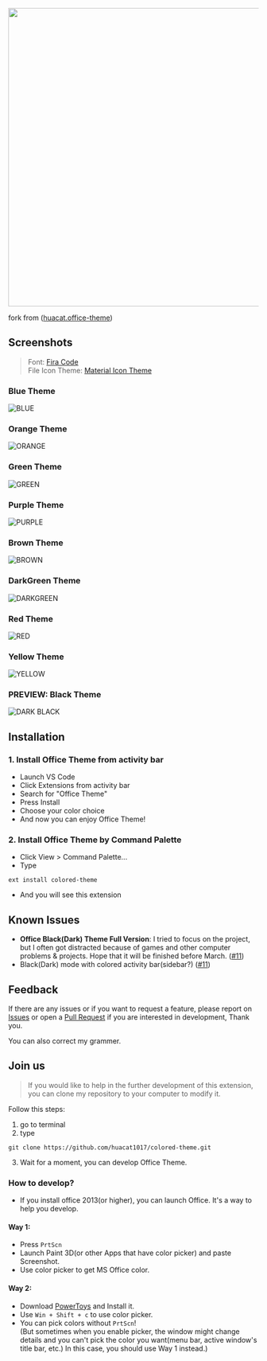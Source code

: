 <p align=center><img width=600px src=https://github.com/FrankSAURET/colored-theme/raw/master/image/welcome.png/></p>

fork from ([huacat.office-theme](https://github.com/huacat1017/huacat.office-theme))

## Screenshots
> Font: [Fira Code](https://github.com/tonsky/FiraCode/releases)\
File Icon Theme: [Material Icon Theme](https://marketplace.visualstudio.com/items?itemName=PKief.material-icon-theme)
### Blue Theme
![BLUE](https://github.com/FrankSAURET/colored-theme/raw/master/image/blue.png)

### Orange Theme
![ORANGE](https://github.com/FrankSAURET/colored-theme/raw/master/image/orange.png)

### Green Theme
![GREEN](https://github.com/FrankSAURET/colored-theme/raw/master/image/green.png)

### Purple Theme
![PURPLE](https://github.com/FrankSAURET/colored-theme/raw/master/image/purple.png)

### Brown Theme
![BROWN](https://github.com/FrankSAURET/colored-theme/raw/master/image/brown.png)

### DarkGreen Theme
![DARKGREEN](https://github.com/FrankSAURET/colored-theme/raw/master/image/darkGreen.png)

### Red Theme
![RED](https://github.com/FrankSAURET/colored-theme/raw/master/image/red.png)
### Yellow Theme
![YELLOW](https://github.com/FrankSAURET/colored-theme/raw/master/image/yellow.png)

### **PREVIEW:** Black Theme
![DARK BLACK](https://github.com/FrankSAURET/colored-theme/raw/master/image/darkblack.png)

## Installation
### 1. Install Office Theme from activity bar
- Launch VS Code
- Click Extensions from activity bar
- Search for "Office Theme"
- Press Install
- Choose your color choice
- And now you can enjoy Office Theme!

### 2. Install Office Theme by Command Palette
- Click View > Command Palette...
- Type
```
ext install colored-theme
```
- And you will see this extension

## Known Issues
- **Office Black(Dark) Theme Full Version**: I tried to focus on the project, but I often got distracted because of games and other computer problems & projects. Hope that it will be finished before March. ([#11](https://github.com/huacat1017/colored-theme/issues/11))
- Black(Dark) mode with colored activity bar(sidebar?) ([#11](https://github.com/huacat1017/colored-theme/issues/11))

## Feedback
If there are any issues or if you want to request a feature, please report on [Issues](https://github.com/huacat1017/colored-theme/issues) or open a [Pull Request](https://github.com/huacat1017/colored-theme/pulls) if you are interested in development, Thank you.

You can also correct my grammer.

## Join us
> If you would like to help in the further development of this extension, you can clone my repository to your computer to modify it.

Follow this steps:
1. go to terminal
2. type
```
git clone https://github.com/huacat1017/colored-theme.git
```
3. Wait for a moment, you can develop Office Theme.

### How to develop?
- If you install office 2013(or higher), you can launch Office. It's a way to help you develop.
#### Way 1:
- Press `PrtScn`
- Launch Paint 3D(or other Apps that have color picker) and paste Screenshot.
- Use color picker to get MS Office color.

#### Way 2:
- Download [PowerToys](https://github.com/microsoft/PowerToys/releases) and Install it.
- Use `Win + Shift + c` to use color picker.
- You can pick colors without `PrtScn`!
\
 (But sometimes when you enable picker, the window might change details and you can't pick the color you want(menu bar, active window's title bar, etc.) In this case, you should use Way 1 instead.)
